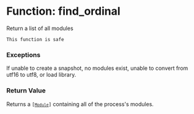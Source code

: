 # Function: find_ordinal

Return a list of all modules

```admonish success title=""
This function is safe
```

### Exceptions
If unable to create a snapshot, no modules exist, unable to convert from utf16 to utf8, or load library.

### Return Value
Returns a <code>[[`Module`](./objects-module.md)]</code> containing all of the process's modules.
